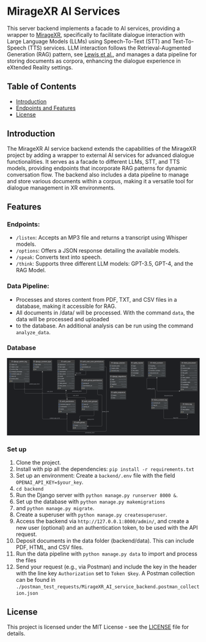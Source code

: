 # MirageXR AI Services

This server backend implements a facade to AI services, providing a wrapper to [MirageXR](https://github.com/WEKIT-ECS/MIRAGE-XR), 
specifically to facilitate dialogue interaction with Large Language Models (LLMs) using Speech-To-Text (STT) and Text-To-Speech 
(TTS) services. LLM interaction follows the Retrieval-Augmented Generation (RAG) pattern, see [Lewis et al.](https://arxiv.org/abs/2005.11401),
and manages a data pipeline for storing documents as corpora, enhancing the dialogue experience in eXtended Reality settings.

## Table of Contents

- [Introduction](#introduction)
- [Endpoints and Features](#features)
- [License](#license)

## Introduction

The MirageXR AI service backend extends the capabilities of the MirageXR project by adding a wrapper to external AI services 
for advanced dialogue functionalities. It serves as a facade to different LLMs, STT, and TTS models, providing endpoints 
that incorporate RAG patterns for dynamic conversation flow. The backend also includes a data pipeline to manage and store 
various documents within a corpus, making it a versatile tool for dialogue management in XR environments.

## Features

### Endpoints:

- `/listen`: Accepts an MP3 file and returns a transcript using Whisper models.
- `/options`: Offers a JSON response detailing the available models.
- `/speak`: Converts text into speech.
- `/think`: Supports three different LLM models: GPT-3.5, GPT-4, and the RAG Model.

### Data Pipeline:

- Processes and stores content from PDF, TXT, and CSV files in a database, making it accessible for RAG. 
- All documents in /data/ will be processed. With the command `data`, the data will be processed and uploaded
- to the database. An additional analysis can be run using the command `analyze_data`. 

### Database 

![db.png](db.png)


### Set up
1. Clone the project.
2. Install with pip all the dependencies: `pip install -r requirements.txt`
3. Set up an environment: Create a `backend/.env` file with the field `OPENAI_API_KEY=$your_key`.
4. `cd backend`
5. Run the Django server with `python manage.py runserver 8000 &`.
6. Set up the database with `python manage.py makemigrations`
7. and `python manage.py migrate`.
8. Create a superuser with `python manage.py createsuperuser`.
9. Access the backend via `http://127.0.0.1:8000/admin/`, and create a new user (optional) and an authentication token, to be used with the API request.
10. Deposit documents in the data folder (backend/data). This can include PDF, HTML, and CSV files.
11. Run the data pipeline with `python manage.py data` to import and process the files
12. Send your request (e.g., via Postman) and include the key in the header with the line key `Authorization` set to `Token $key`. 
A Postman collection can be found in `./postman_test_requests/MirageXR_AI_service_backend.postman_collection.json` 


## License

This project is licensed under the MIT License - see the [LICENSE](LICENSE) file for details.
